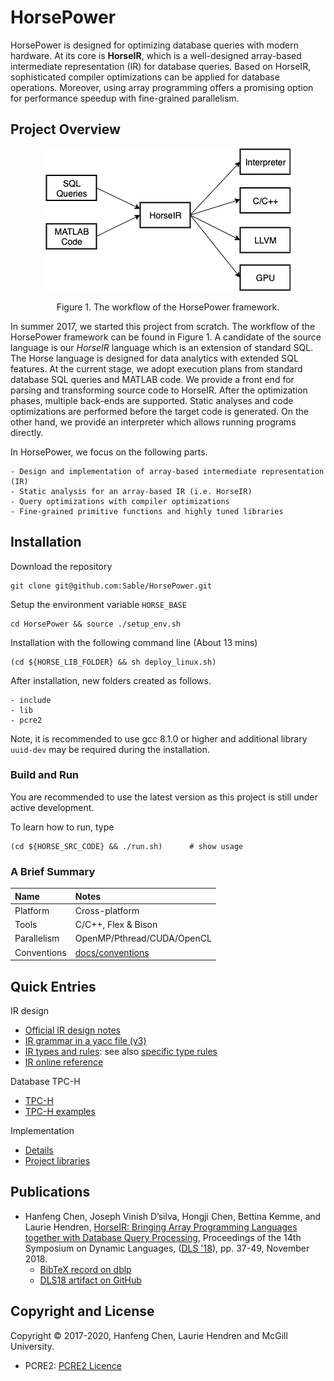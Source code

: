 # HorsePower

HorsePower is designed for optimizing database queries with modern hardware.
At its core is **HorseIR**, which is a well-designed array-based intermediate
representation (IR) for database queries.  Based on HorseIR, sophisticated
compiler optimizations can be applied for database operations.  Moreover, using
array programming offers a promising option for performance speedup with
fine-grained parallelism.


## Project Overview

<p align="center"><img src="docs/figures/horse-flow2.png"/></p>
<p align="center">Figure 1. The workflow of the HorsePower framework.</p>

In summer 2017, we started this project from scratch.  The workflow of the
HorsePower framework can be found in Figure 1.
A candidate of the source language is our *HorseIR* language which is an
extension of standard SQL.  The Horse language is designed for data analytics
with extended SQL features.
At the current stage, we adopt execution plans from standard database SQL queries
and MATLAB code.
We provide a front end for parsing and transforming source code to HorseIR.
After the optimization phases, multiple back-ends are supported.
Static analyses and code optimizations are performed before the target code is generated.
On the other hand, we provide an interpreter which allows running programs directly.

In HorsePower, we focus on the following parts.

    - Design and implementation of array-based intermediate representation (IR)
    - Static analysis for an array-based IR (i.e. HorseIR)
    - Query optimizations with compiler optimizations
    - Fine-grained primitive functions and highly tuned libraries


## Installation

Download the repository

    git clone git@github.com:Sable/HorsePower.git

Setup the environment variable `HORSE_BASE`

    cd HorsePower && source ./setup_env.sh

Installation with the following command line  (About 13 mins)

    (cd ${HORSE_LIB_FOLDER} && sh deploy_linux.sh)

After installation, new folders created as follows.

    - include
    - lib
    - pcre2

Note, it is recommended to use gcc 8.1.0 or higher and additional library
`uuid-dev` may be required during the installation.

### Build and Run

You are recommended to use the latest version as this project is still
under active development.

To learn how to run, type

    (cd ${HORSE_SRC_CODE} && ./run.sh)      # show usage


### A Brief Summary

| Name                     | Notes                                  |
| :----------------------- | :------------------------------------- |
| Platform                 | Cross-platform                         |
| Tools                    | C/C++, Flex & Bison                    |
| Parallelism              | OpenMP/Pthread/CUDA/OpenCL             |
| Conventions              | [docs/conventions](docs/conventions)   |


## Quick Entries

IR design

- [Official IR design notes](docs/mkdocs/docs/horseir/)
- [IR grammar in a yacc file (v3)](src/horseir/v3/frontend/h.y)
- [IR types and rules](docs/horsetype): see also [specific type rules](http://www.sable.mcgill.ca/~hanfeng.c/horse/docs/horseir/functions/)
- [IR online reference](http://www.sable.mcgill.ca/~hanfeng.c/horse/docs/horseir/)

Database TPC-H

- [TPC-H](docs/tpch)
- [TPC-H examples](tests)

Implementation

- [Details](docs/implementation)
- [Project libraries](libs/)


## Publications

- Hanfeng Chen, Joseph Vinish D’silva, Hongji Chen, Bettina Kemme, and
  Laurie Hendren, [HorseIR: Bringing Array Programming Languages together with
  Database Query Processing](https://dl.acm.org/citation.cfm?id=3276951),
  Proceedings of the 14th Symposium on Dynamic Languages,
  ([DLS '18](https://conf.researchr.org/track/dls-2018/dls-2018)),
  pp. 37-49, November 2018.
    + [BibTeX record on dblp](https://dblp.uni-trier.de/rec/bibtex/conf/dls/ChenDCKH18)
    + [DLS18 artifact on GitHub](https://github.com/Sable/dls18-analysis)


## Copyright and License

Copyright &copy; 2017-2020, Hanfeng Chen, Laurie Hendren and McGill University.

- PCRE2: [PCRE2 Licence](docs/license/pcre2.txt)


<!--
### External Links

Software

- MonetDB : [home](https://www.monetdb.org/Home) | [reference](https://www.monetdb.org/Documentation/SQLreference)
- Q/KDB+  : [kx](kx.com) | [reference](code.kx.com)

About Horse

- [HorseIR design](http://www.sable.mcgill.ca/~hanfeng.c/f17/horse_spec/) | Horse: An array programming language with Database components
- [Horse program](http://www.sable.mcgill.ca/~hanfeng.c/f17/horseir/) | Design of Horse program

Related work

- [Introduction](http://www.sable.mcgill.ca/~hanfeng.c/f17/talk2/slide.html) : A query compiler for IMDB
- [Query compiler](http://www.sable.mcgill.ca/~hanfeng.c/f17/qcompiler/) : Shaikhha et al., How to Architect a Query Compiler, SIGMOD 2016
- LegoBase : Klonatos et al., [Building Efficient Query Engines in a High-Level Language](http://dl.acm.org/citation.cfm?id=2732959), VLDB 2014
- Aquery   : Cambronero and Shasha, AQuery, a query language for order in data analytics: Language, Optimization, and Experiments, to appear

SQL front-end

- [H2 database](http://www.h2database.com/html/grammar.html) | H2: an in-memory db written in Java
- [hyrise/sql-parser](https://github.com/hyrise/sql-parser)

-->
